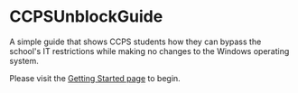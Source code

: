 # CCPSUnblockGuide
A simple guide that shows CCPS students how they can bypass the school's IT restrictions while making no changes to the Windows operating system.

Please visit the [Getting Started page](https://github.com/MEMESCOEP/CCPSUnblockGuide/wiki/1.-Getting-Started) to begin.

